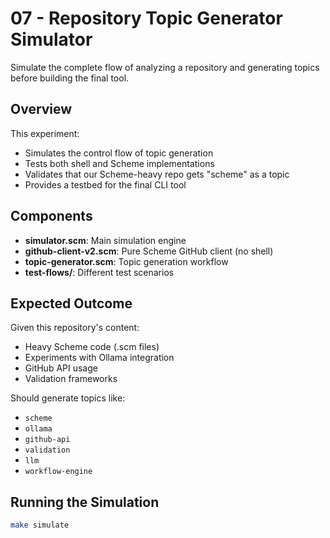 # 07 - Repository Topic Generator Simulator

Simulate the complete flow of analyzing a repository and generating topics before building the final tool.

## Overview

This experiment:
- Simulates the control flow of topic generation
- Tests both shell and Scheme implementations
- Validates that our Scheme-heavy repo gets "scheme" as a topic
- Provides a testbed for the final CLI tool

## Components

- **simulator.scm**: Main simulation engine
- **github-client-v2.scm**: Pure Scheme GitHub client (no shell)
- **topic-generator.scm**: Topic generation workflow
- **test-flows/**: Different test scenarios

## Expected Outcome

Given this repository's content:
- Heavy Scheme code (.scm files)
- Experiments with Ollama integration
- GitHub API usage
- Validation frameworks

Should generate topics like:
- `scheme`
- `ollama`
- `github-api`
- `validation`
- `llm`
- `workflow-engine`

## Running the Simulation

```bash
make simulate
```